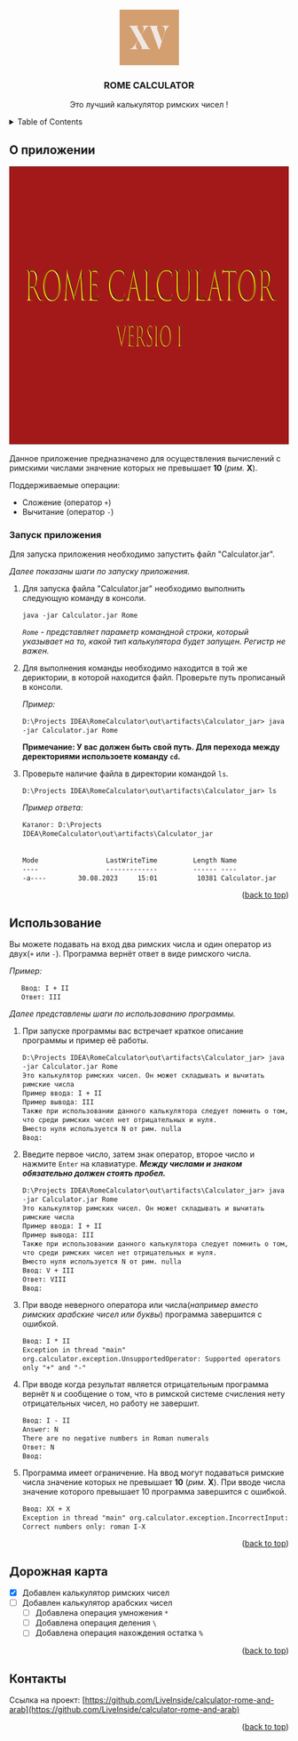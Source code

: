 
<!-- PROJECT LOGO -->
<br />
<div align="center">
  <a href="https://github.com/othneildrew/Best-README-Template">
    <img src="images/logo.jpg" alt="Logo" width="107" height="100">
  </a>

<h3 align="center">ROME CALCULATOR</h3>

  <p align="center">
    Это лучший калькулятор римских чисел !
  </p>
</div>



<!-- TABLE OF CONTENTS -->
<details>
  <summary>Table of Contents</summary>
  <ol>
    <li>
        <a href="#about-the-project">О приложении</a>
    <li><a href="#installation">Запуск приложения</a></li>
    <li><a href="#usage">Использование</a></li>
    <li><a href="#roadmap">Дорожная карта</a></li>
    <li><a href="#contact">Контакты</a></li>
  </ol>
</details>



<!-- ABOUT THE PROJECT -->
## О приложении

<img src="images/logo2.png" alt="Logo" width="1000" height="500">

Данное приложение предназначено для осуществления вычислений с римскими числами значение которых не превышает **10** (_рим._ **X**).

Поддерживаемые операции:
* Сложение (оператор `+`)
* Вычитание (оператор `-`)

<!-- GETTING STARTED -->
### Запуск приложения

Для запуска приложения необходимо запустить файл "Calculator.jar".

_Далее показаны шаги по запуску приложения._

1. Для запуска файла "Calculator.jar" необходимо выполнить следующую команду в консоли.
    ```shell
    java -jar Calculator.jar Rome
    ```
   _`Rome` - представляет параметр командной строки, который указывает на то, какой тип калькулятора будет запущен. Регистр не важен._


2. Для выполнения команды необходимо находится в той же дериктории, в которой находится файл. Проверьте путь прописаный в консоли.

   _Пример:_
   ```shell 
   D:\Projects IDEA\RomeCalculator\out\artifacts\Calculator_jar> java -jar Calculator.jar Rome
   ```
   **Примечание: У вас должен быть свой путь. Для перехода между деректориями использоете команду `cd`.**


3. Проверьте наличие файла в директории командой `ls`.
   ```shell
   D:\Projects IDEA\RomeCalculator\out\artifacts\Calculator_jar> ls
   ```
   _Пример ответа:_
   ```shell
   Каталог: D:\Projects IDEA\RomeCalculator\out\artifacts\Calculator_jar


   Mode                 LastWriteTime         Length Name
   ----                 -------------         ------ ----                                                                                                                                                                                                                                                                 
   -a----        30.08.2023     15:01          10381 Calculator.jar
   ```

<p align="right">(<a href="#readme-top">back to top</a>)</p>


<!-- USAGE EXAMPLES -->
## Использование

Вы можете подавать на вход два римских числа и один оператор из двух(`+` или `-`). Программа вернёт ответ в виде римского числа.

_Пример:_
```
   Ввод: I + II
   Ответ: III
```

_Далее представлены шаги по использованию программы._

1. При запуске программы вас встречает краткое описание программы и пример её работы.
   ```shell
   D:\Projects IDEA\RomeCalculator\out\artifacts\Calculator_jar> java -jar Calculator.jar Rome
   Это калькулятор римских чисел. Он может складывать и вычитать римские числа
   Пример ввода: I + II
   Пример вывода: III
   Также при использовании данного калькулятора следует помнить о том, что среди римских чисел нет отрицательных и нуля.
   Вместо нуля используется N от рим. nulla
   Ввод:
   ```
2. Введите первое число, затем знак оператор, второе число и нажмите `Enter` на клавиатуре. ___Между числами и знаком обязательно должен стоять пробел.___
   ```shell
   D:\Projects IDEA\RomeCalculator\out\artifacts\Calculator_jar> java -jar Calculator.jar Rome
   Это калькулятор римских чисел. Он может складывать и вычитать римские числа
   Пример ввода: I + II
   Пример вывода: III
   Также при использовании данного калькулятора следует помнить о том, что среди римских чисел нет отрицательных и нуля.
   Вместо нуля используется N от рим. nulla
   Ввод: V + III
   Ответ: VIII
   Ввод:
   ```
3. При вводе неверного оператора или числа(_например вместо римских арабские чисел или буквы_) программа завершится с ошибкой.
   ```shell
   Ввод: I * II 
   Exception in thread "main" org.calculator.exception.UnsupportedOperator: Supported operators only "+" and "-"
   ```
   
4. При вводе когда результат является отрицательным программа вернёт `N` и сообщение о том, что в римской системе счисления нету отрицательных чисел, но работу не завершит.
   ```shell
   Ввод: I - II
   Answer: N
   There are no negative numbers in Roman numerals
   Ответ: N
   Ввод:
   ```
5. Программа имеет ограничение. На ввод могут подаваться римские числа значение которых не превышает **10** (_рим._ **X**). При вводе числа значение которого превышает 10 программа завершится с ошибкой.
   ```shell
   Ввод: XX + X
   Exception in thread "main" org.calculator.exception.IncorrectInput: Correct numbers only: roman I-X
   ```
<p align="right">(<a href="#readme-top">back to top</a>)</p>

<!-- ROADMAP -->
## Дорожная карта

- [x] Добавлен калькулятор римских чисел
- [ ] Добавлен калькулятор арабских чисел
   - [ ] Добавлена операция умножения `*`
   - [ ] Добавлена операция деления `\ `
   - [ ] Добавлена операция нахождения остатка `%`
<p align="right">(<a href="#readme-top">back to top</a>)</p>

<!-- CONTACT -->
## Контакты

Ссылка на проект: [https://github.com/LiveInside/calculator-rome-and-arab](https://github.com/LiveInside/calculator-rome-and-arab)

<p align="right">(<a href="#readme-top">back to top</a>)</p>